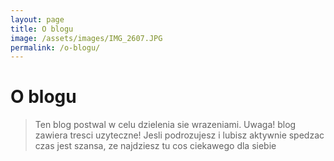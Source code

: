 ```yaml
---
layout: page
title: O blogu
image: /assets/images/IMG_2607.JPG
permalink: /o-blogu/
---
```


O blogu
======

>Ten blog postwal w celu dzielenia sie wrazeniami. Uwaga! blog zawiera tresci uzyteczne!
>Jesli podrozujesz i lubisz aktywnie spedzac czas jest szansa, ze najdziesz tu cos ciekawego dla siebie